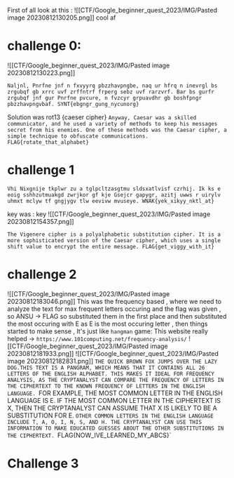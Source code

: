 First of all look at this :
![[CTF/Google_beginner_quest_2023/IMG/Pasted image 20230812130205.png]]
cool af
# challenge 0:
![[CTF/Google_beginner_quest_2023/IMG/Pasted image 20230812130223.png]]
```
Naljnl, Pnrfne jnf n fxvyyrq pbzzhavpngbe, naq ur hfrq n inevrgl bs zrgubqf gb xrrc uvf zrffntrf frperg sebz uvf rarzvrf. Bar bs gurfr zrgubqf jnf gur Pnrfne pvcure, n fvzcyr grpuavdhr gb boshfpngr pbzzhavpngvbaf. SYNT{ebgngr_gung_nycunorg}
```
Solution was rot13 {caeser cipher}
`Anyway, Caesar was a skilled communicator, and he used a variety of methods to keep his messages secret from his enemies. One of these methods was the Caesar cipher, a simple technique to obfuscate communications. FLAG{rotate_that_alphabet}`

# challenge 1
```
Vhi Nixgnije tkplwr zu a tglpcltzasgtmu sldsxatlvisf czrhij. Ik ks e eoig sshhzutmuakgd zwrjkor gf kje Gsejcr gapygr, azitj uwws r uirylv uhmxt mclyw tf gngjygv tlw eevivw mvuseye. WNAK{yek_xikyy_nktl_at}
```
key was : key
![[CTF/Google_beginner_quest_2023/IMG/Pasted image 20230812154357.png]]

`The Vigenere cipher is a polyalphabetic substitution cipher. It is a more sophisticated version of the Caesar cipher, which uses a single shift value to encrypt the entire message. FLAG{get_viggy_with_it}`

# challenge 2
![[CTF/Google_beginner_quest_2023/IMG/Pasted image 20230812183046.png]]
This was the frequency based , where we need to analyze the text for max frequent letters occuring and the flag was given , so ANSU -> FLAG so substituted them in the first place and then substituted the most occuring with E as E is the most occuring letter , then things started to make sense , It's just like `hangman` game:
This website really helped -> `https://www.101computing.net/frequency-analysis/`
![[CTF/Google_beginner_quest_2023/IMG/Pasted image 20230812181933.png]]
![[CTF/Google_beginner_quest_2023/IMG/Pasted image 20230812182831.png]]
`THE QUICK BROWN FOX JUMPS OVER THE LAZY DOG.THIS TEXT IS A PANGRAM, WHICH MEANS THAT IT CONTAINS ALL 26 LETTERS OF THE ENGLISH ALPHABET. THIS MAKES IT IDEAL FOR FREQUENCY ANALYSIS, AS THE CRYPTANALYST CAN COMPARE THE FREQUENCY OF LETTERS IN THE CIPHERTEXT TO THE KNOWN FREQUENCY OF LETTERS IN THE ENGLISH LANGUAGE.
`FOR EXAMPLE, THE MOST COMMON LETTER IN THE ENGLISH LANGUAGE IS E. IF THE MOST COMMON LETTER IN THE CIPHERTEXT IS X, THEN THE CRYPTANALYST CAN ASSUME THAT X IS LIKELY TO BE A SUBSTITUTION FOR E.
`OTHER COMMON LETTERS IN THE ENGLISH LANGUAGE INCLUDE T, A, O, I, N, S, AND H. THE CRYPTANALYST CAN USE THIS INFORMATION TO MAKE EDUCATED GUESSES ABOUT THE OTHER SUBSTITUTIONS IN THE CIPHERTEXT.
`FLAG{NOW_IVE_LEARNED_MY_ABCS}`

# Challenge 3
